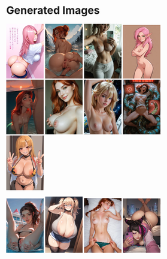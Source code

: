 # Generated Images



<img src="2025_10_18_01_thumb.webp" width="100"/> <img src="2025_10_18_02_thumb.webp" width="100"/> <img src="2025_10_18_03_thumb.webp" width="100"/> <img src="2025_10_18_04_thumb.webp" width="100"/> <img src="2025_10_18_05_thumb.webp" width="100"/> <img src="2025_10_18_06_thumb.webp" width="100"/> <img src="2025_10_18_07_thumb.webp" width="100"/> <img src="2025_10_18_08_thumb.webp" width="100"/> <img src="2025_10_18_09_thumb.webp" width="100"/>

<img src="2025_10_18_10_thumb.webp" width="100"/> <img src="2025_10_18_11_thumb.webp" width="100"/> <img src="2025_10_18_12_thumb.webp" width="100"/> <img src="2025_10_18_13_thumb.webp" width="100"/>